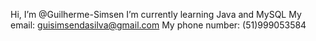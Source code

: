Hi, I’m @Guilherme-Simsen
I’m currently learning Java and MySQL
My email: guisimsendasilva@gmail.com 
My phone number: (51)999053584

<!---
Guilherme-Simsen/Guilherme-Simsen is a ✨ special ✨ repository because its `README.md` (this file) appears on your GitHub profile.
You can click the Preview link to take a look at your changes.
--->
